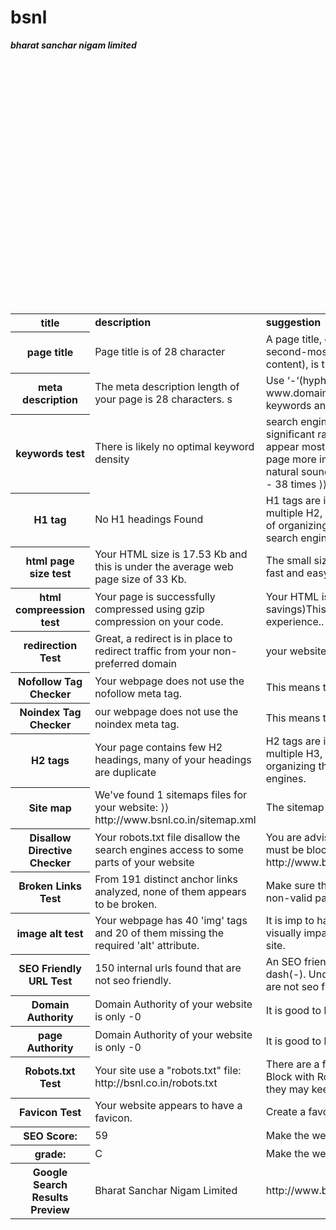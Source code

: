 # bsnl
<html>
<body>

<table>

<b><i>bharat sanchar nigam limited</i></b>

<tr>

<th><b> title</b></th>
<td><b>description</b></td>
<td><b>suggestion</b></td>
<td><b>status</b></td><br>


</tr>

<tr>

<th>page title</th>

<td>Page title is of 28 character </td>
<td>A page title, or title tag, is the main text that describes a web page. It is the second-most important on-page SEO element (behind your main body content), is the easiest SEO element to edit</td>
<td>good</td><br>

</tr>

<tr>

<th>meta description</th>
<td>The meta description length of your page is 28 characters. s</td>
<td>Use ‘-‘(hyphens) to separate keywords in the URLS. For example: www.domain.com/this-is-a-good-url.
Google Does not accept Meta keywords any more.</td>
<td>good</td><br>


</tr>

<tr>

<th>keywords test</th>
<td>There is likely no optimal keyword density</td>
<td>search engine alogorithms have evolved beyond keyword density metrics as a significant ranking factor it can be useful however to note which keywords appear most often in the page and if they reflect the intended topic of your page more importantly the keywords in your page should appear within natural sounding and grammatically correct copy ⟩⟩ bsnl - 42 times
⟩⟩ service - 38 times
⟩⟩ paid - 35 times
⟩⟩ services - 29 times
⟩⟩ band - 25 times</td>
<td>info</td><br>

</tr>

<tr>

<th>H1 tag</th>

<td>No H1 headings Found</td>
<td>H1 tags are important to the search engines. Unlike the H1 tag, you may have multiple H2, H3, H4, H5, and H6 sub-headings. These sub-headings as ways of organizing the content on your page for your readers more than for the search engines.</td>
<td>not good</td><br>

</tr>

<tr>


<th>html page size test</th>

<td>Your HTML size is 17.53 Kb and this is under the average web page size of 33 Kb. </td>
<td>The small size of a web site should help the novice user find information in a fast and easy way without guessing.</td>
<td>good</td><br>

</tr>

<tr>

<th>html compreession test</th>

<td>Your page is successfully compressed using gzip compression on your code. </td>
<td>Your HTML is compressed from 104.59 Kb to 17.53 Kb (83 % size savings)This helps ensure a faster loading web page and improved user experience..</td>
<td>good</td><br>

</tr>

<tr>


<th>redirection Test</th>
<td>Great, a redirect is in place to redirect traffic from your non-preferred domain</td>
<td> your website directs www.bsnl.co.in and bsnl.co.in to the same URL.</td>
<td>good</td><br>

</tr>

<tr>


<th>Nofollow Tag Checker</th>
<td>Your webpage does not use the nofollow meta tag.</td>
<td>This means that search engins will crawl all links from your webpage.</td>
<td>good</td><br>

</tr>

<tr>


<th>Noindex Tag Checker</th>
<td>our webpage does not use the noindex meta tag.</td>
<td>This means that your webpage will be read and indexed by search engines.</td>
<td>good</td><br>

</tr>


<tr>


<th>H2 tags</th>
<td>Your page contains few H2 headings, many of your headings are duplicate</td>
<td>H2 tags are important to the search engines . Unlike the H1 tag, you may have multiple H3, H4, H5, and H6 sub-headings. These sub-headings as ways of organizing the content on your page for your readers more than for the search engines.</td>
<td>good</td><br>

</tr>






<tr>


<th>Site map</th>
<td>We've found 1 sitemaps files for your website:
⟩⟩ http://www.bsnl.co.in/sitemap.xml</td>
<td>The sitemap page should provide easy access to all site pages.</td>
<td>good</td><br>

</tr>





<tr>


<th>Disallow Directive Checker</th>
<td>Your robots.txt file disallow the search engines access to some parts of your website</td>
<td> You are advised to check carefully if the access to these resources or pages must be blocked.
⟩⟩ Disallow: http://www.bsnl.in/opencms/bsnl/BSNL/services/enterprises/epebx_tariff.html</td>
<td>info</td><br>

</tr>





<tr>


<th>Broken Links Test</th>
<td>From 191 distinct anchor links analyzed, none of them appears to be broken.</td>
<td>Make sure that when you remove part of the URL the link does not lead to a non-valid page.</td>
<td>ok</td><br>

</tr>

<tr>

<th>image alt test</th>
<td>Your webpage has 40 'img' tags and 20 of them missing the required 'alt' attribute.</td>
<td>It is imp to have .The alt attribute's descriptive information is useful to assist visually impaired customers and search engine crawlers as they navigate the site.</td>
<td>not good</td><br>
</tr>

<tr>

<th>SEO Friendly URL Test</th>

<td>150 internal urls found that are not seo friendly.</td>
<td>An SEO friendly url must caontain only lower alphabets, numbers, slashes(/), dash(-). Underscores, uppercase Alphabets and special chars (e-g: & ? %) are not seo friendly.</td>
<td>not good</td><br>

</tr>

<tr>

<th>Domain Authority</th>

<td>Domain Authority of your website is only -0</td>
<td>It is good to have domain authority more than 20.</td>
<td>not good</td><br>

</tr>


<tr>

<th>page Authority</th>

<td>Domain Authority of your website is only -0</td>
<td>It is good to have domain authority more than 20.</td>
<td>not good</td><br>

</tr>
<tr>
<th>Robots.txt Test</th>
<td>Your site use a "robots.txt" file: http://bsnl.co.in/robots.txt</td>
<td>There are a few ways to block search engines from accessing a given domain: Block with Robots.tx. This tells the engines not to crawl the given URL, but that they may keep the page in the index and display it in results.</td>
<td>good</td><br>
</tr>
<tr>
<th>Favicon Test</th>
<td>Your website appears to have a favicon.</td>
<td>Create a favourite icon to give your web site a more professional perspective.</td>
<td>good</td><br>
</tr>
<tr>
<th>SEO Score:</th>
<td>59</td>
<td>Make the website seo friendly to increase the score</td>
<td>ok</td><br>
</tr>


<tr>
<th>grade:</th>
<td>C</td>
<td>Make the website seo friendly to increase the grade</td>
<td>ok</td><br>
</tr>
<tr>
<th>Google Search Results Preview</th>
<td>Bharat Sanchar Nigam Limited</td>
<td>http://www.bsnl.co.in/</td>
<td>info</td><br>
</tr>

</table>

</body>

</html>





